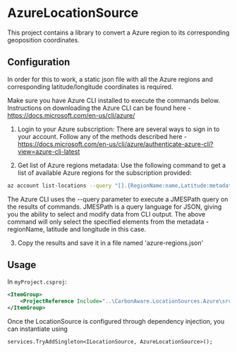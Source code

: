 # AzureLocationSource
This project contains a library to convert a Azure region to its corresponding geoposition coordinates. 

## Configuration
In order for this to work, a static json file with all the Azure regions and corresponding latitude/longitude coordinates is required.  

Make sure you have Azure CLI installed to execute the commands below. Instructions on downloading the Azure CLI can be found here - https://docs.microsoft.com/en-us/cli/azure/

1. Login to your Azure subscription: There are several ways to sign in to your account. Follow any of the methods described here - https://docs.microsoft.com/en-us/cli/azure/authenticate-azure-cli?view=azure-cli-latest

2. Get list of Azure regions metadata: Use the following command to get a list of available Azure regions for the subscription provided: 

```bash 
az account list-locations --query "[].{RegionName:name,Latitude:metadata.latitude,Longitude:metadata.longitude }"
```

The Azure CLI uses the --query parameter to execute a JMESPath query on the results of commands. JMESPath is a query language for JSON, giving you the ability to select and modify data from CLI output. The above command will only select the specified elements from the metadata -regionName, latitude and longitude in this case.

3. Copy the results and save it in a file named 'azure-regions.json'


## Usage

In `myProject.csproj`:
```xml
<ItemGroup>
    <ProjectReference Include="..\CarbonAware.LocationSources.Azure\src\CarbonAware.LocationSources.Azure.csproj" />
</ItemGroup>
```

Once the LocationSource is configured through dependency injection, you can instantiate using

```charp
services.TryAddSingleton<ILocationSource, AzureLocationSource>();
```

